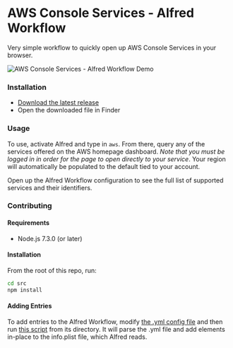 # AWS Console Services - Alfred Workflow

Very simple workflow to quickly open up AWS Console Services in your browser.

![AWS Console Services - Alfred Workflow Demo](demo.gif)

### Installation
- [Download the latest release](https://github.com/rkoval/alfred-aws-console-services-workflow/releases)
- Open the downloaded file in Finder

### Usage
To use, activate Alfred and type in `aws`. From there, query any of the services offered on the AWS homepage dashboard. *Note that you must be logged in in order for the page to open directly to your service*. Your region will automatically be populated to the default tied to your account.

Open up the Alfred Workflow configuration to see the full list of supported services and their identifiers.

### Contributing

#### Requirements
- Node.js 7.3.0 (or later)

#### Installation
From the root of this repo, run:

```sh
cd src
npm install
```

#### Adding Entries

To add entries to the Alfred Workflow, modify [the .yml config file](src/console-services.yml) and then run [this script](src/generate_items.js) from its directory. It will parse the .yml file and add elements in-place to the info.plist file, which Alfred reads.
